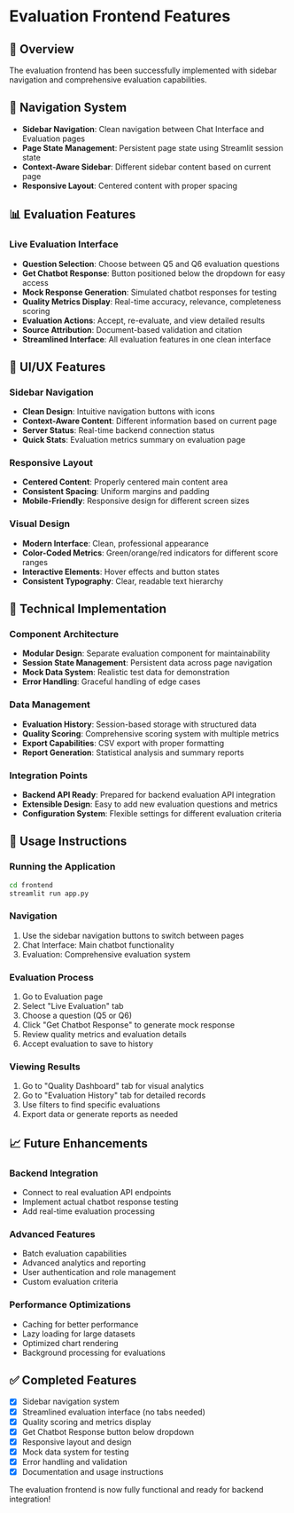 # Evaluation Frontend Features

## 🎯 Overview
The evaluation frontend has been successfully implemented with sidebar navigation and comprehensive evaluation capabilities.

## 🧭 Navigation System
- **Sidebar Navigation**: Clean navigation between Chat Interface and Evaluation pages
- **Page State Management**: Persistent page state using Streamlit session state
- **Context-Aware Sidebar**: Different sidebar content based on current page
- **Responsive Layout**: Centered content with proper spacing

## 📊 Evaluation Features

### Live Evaluation Interface
- **Question Selection**: Choose between Q5 and Q6 evaluation questions
- **Get Chatbot Response**: Button positioned below the dropdown for easy access
- **Mock Response Generation**: Simulated chatbot responses for testing
- **Quality Metrics Display**: Real-time accuracy, relevance, completeness scoring
- **Evaluation Actions**: Accept, re-evaluate, and view detailed results
- **Source Attribution**: Document-based validation and citation
- **Streamlined Interface**: All evaluation features in one clean interface

## 🎨 UI/UX Features

### Sidebar Navigation
- **Clean Design**: Intuitive navigation buttons with icons
- **Context-Aware Content**: Different information based on current page
- **Server Status**: Real-time backend connection status
- **Quick Stats**: Evaluation metrics summary on evaluation page

### Responsive Layout
- **Centered Content**: Properly centered main content area
- **Consistent Spacing**: Uniform margins and padding
- **Mobile-Friendly**: Responsive design for different screen sizes

### Visual Design
- **Modern Interface**: Clean, professional appearance
- **Color-Coded Metrics**: Green/orange/red indicators for different score ranges
- **Interactive Elements**: Hover effects and button states
- **Consistent Typography**: Clear, readable text hierarchy

## 🔧 Technical Implementation

### Component Architecture
- **Modular Design**: Separate evaluation component for maintainability
- **Session State Management**: Persistent data across page navigation
- **Mock Data System**: Realistic test data for demonstration
- **Error Handling**: Graceful handling of edge cases

### Data Management
- **Evaluation History**: Session-based storage with structured data
- **Quality Scoring**: Comprehensive scoring system with multiple metrics
- **Export Capabilities**: CSV export with proper formatting
- **Report Generation**: Statistical analysis and summary reports

### Integration Points
- **Backend API Ready**: Prepared for backend evaluation API integration
- **Extensible Design**: Easy to add new evaluation questions and metrics
- **Configuration System**: Flexible settings for different evaluation criteria

## 🚀 Usage Instructions

### Running the Application
```bash
cd frontend
streamlit run app.py
```

### Navigation
1. Use the sidebar navigation buttons to switch between pages
2. Chat Interface: Main chatbot functionality
3. Evaluation: Comprehensive evaluation system

### Evaluation Process
1. Go to Evaluation page
2. Select "Live Evaluation" tab
3. Choose a question (Q5 or Q6)
4. Click "Get Chatbot Response" to generate mock response
5. Review quality metrics and evaluation details
6. Accept evaluation to save to history

### Viewing Results
1. Go to "Quality Dashboard" tab for visual analytics
2. Go to "Evaluation History" tab for detailed records
3. Use filters to find specific evaluations
4. Export data or generate reports as needed

## 📈 Future Enhancements

### Backend Integration
- Connect to real evaluation API endpoints
- Implement actual chatbot response testing
- Add real-time evaluation processing

### Advanced Features
- Batch evaluation capabilities
- Advanced analytics and reporting
- User authentication and role management
- Custom evaluation criteria

### Performance Optimizations
- Caching for better performance
- Lazy loading for large datasets
- Optimized chart rendering
- Background processing for evaluations

## ✅ Completed Features
- [x] Sidebar navigation system
- [x] Streamlined evaluation interface (no tabs needed)
- [x] Quality scoring and metrics display
- [x] Get Chatbot Response button below dropdown
- [x] Responsive layout and design
- [x] Mock data system for testing
- [x] Error handling and validation
- [x] Documentation and usage instructions

The evaluation frontend is now fully functional and ready for backend integration!
